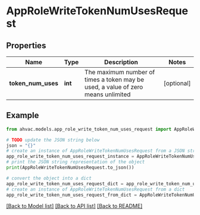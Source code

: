 # AppRoleWriteTokenNumUsesRequest


## Properties

Name | Type | Description | Notes
------------ | ------------- | ------------- | -------------
**token_num_uses** | **int** | The maximum number of times a token may be used, a value of zero means unlimited | [optional] 

## Example

```python
from ahvac.models.app_role_write_token_num_uses_request import AppRoleWriteTokenNumUsesRequest

# TODO update the JSON string below
json = "{}"
# create an instance of AppRoleWriteTokenNumUsesRequest from a JSON string
app_role_write_token_num_uses_request_instance = AppRoleWriteTokenNumUsesRequest.from_json(json)
# print the JSON string representation of the object
print(AppRoleWriteTokenNumUsesRequest.to_json())

# convert the object into a dict
app_role_write_token_num_uses_request_dict = app_role_write_token_num_uses_request_instance.to_dict()
# create an instance of AppRoleWriteTokenNumUsesRequest from a dict
app_role_write_token_num_uses_request_from_dict = AppRoleWriteTokenNumUsesRequest.from_dict(app_role_write_token_num_uses_request_dict)
```
[[Back to Model list]](../README.md#documentation-for-models) [[Back to API list]](../README.md#documentation-for-api-endpoints) [[Back to README]](../README.md)


